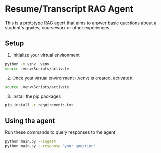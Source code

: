 # Resume/Transcript RAG Agent
This is a prototype RAG agent that aims to answer basic questions about a student's
grades, coursework or other experiences.

## Setup
1. Initialize your virtual environment 

```bash
python -m venv .venv
source .venv/Scripts/activate
```

2. Once your virtual environment (.venv) is created, activate it
```bash
source .venv/Scripts/activate 
```

3. Install the pip packages
```bash
pip install -r requirements.txt
```

## Using the agent
Run these commands to query responses to the agent
```bash
python main.py --ingest
python main.py --response "your question"
```